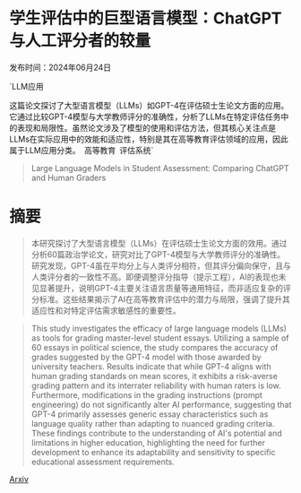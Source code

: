 # 学生评估中的巨型语言模型：ChatGPT与人工评分者的较量

发布时间：2024年06月24日

`LLM应用

这篇论文探讨了大型语言模型（LLMs）如GPT-4在评估硕士生论文方面的应用。它通过比较GPT-4模型与大学教师评分的准确性，分析了LLMs在特定评估任务中的表现和局限性。虽然论文涉及了模型的使用和评估方法，但其核心关注点是LLMs在实际应用中的效能和适应性，特别是其在高等教育评估领域的应用，因此属于LLM应用分类。` `高等教育` `评估系统`

> Large Language Models in Student Assessment: Comparing ChatGPT and Human Graders

# 摘要

> 本研究探讨了大型语言模型（LLMs）在评估硕士生论文方面的效用。通过分析60篇政治学论文，研究对比了GPT-4模型与大学教师评分的准确性。研究发现，GPT-4虽在平均分上与人类评分相符，但其评分偏向保守，且与人类评分者的一致性不高。即便调整评分指导（提示工程），AI的表现也未见显著提升，说明GPT-4主要关注语言质量等通用特征，而非适应复杂的评分标准。这些结果揭示了AI在高等教育评估中的潜力与局限，强调了提升其适应性和对特定评估需求敏感性的重要性。

> This study investigates the efficacy of large language models (LLMs) as tools for grading master-level student essays. Utilizing a sample of 60 essays in political science, the study compares the accuracy of grades suggested by the GPT-4 model with those awarded by university teachers. Results indicate that while GPT-4 aligns with human grading standards on mean scores, it exhibits a risk-averse grading pattern and its interrater reliability with human raters is low. Furthermore, modifications in the grading instructions (prompt engineering) do not significantly alter AI performance, suggesting that GPT-4 primarily assesses generic essay characteristics such as language quality rather than adapting to nuanced grading criteria. These findings contribute to the understanding of AI's potential and limitations in higher education, highlighting the need for further development to enhance its adaptability and sensitivity to specific educational assessment requirements.

[Arxiv](https://arxiv.org/abs/2406.16510)